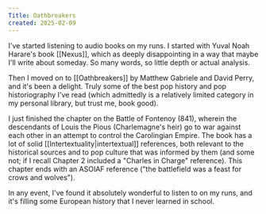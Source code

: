 ```yaml
---
Title: Oathbreakers
created: 2025-02-09
---
```

I've started listening to audio books on my runs. I started with Yuval Noah Harare's book [[Nexus]], which as deeply disappointing in a way that maybe I'll write about someday. So many words, so little depth or actual analysis. 

Then I moved on to [[Oathbreakers]] by Matthew Gabriele and David Perry, and it's been a delight. Truly some of the best pop history and pop historiography I've read (which admittedly is a relatively limited category in my personal library, but trust me, book good).

I just finished the chapter on the Battle of Fontenoy (841), wherein the descendants of Louis the Pious (Charlemagne's heir) go to war against each other in an attempt to control the Carolingian Empire. The book has a lot of solid [[Intertextuality|intertextual]] references, both relevant to the historical sources and to pop culture that was informed by them (and some not; if I recall Chapter 2 included a "Charles in Charge" reference). This chapter ends with an ASOIAF reference ("the battlefield was a feast for crows and wolves").

In any event, I've found it absolutely wonderful to listen to on my runs, and it's filling some European history that I never learned in school.
